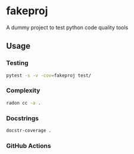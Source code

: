 # fakeproj

A dummy project to test python code quality tools

## Usage

### Testing

```bash
pytest -s -v -cov=fakeproj test/
```

### Complexity

```bash
radon cc -a .
```

### Docstrings

```bash
docstr-coverage .
```

### GitHub Actions
